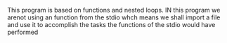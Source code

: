 This program is based on functions and nested loops. 
IN this program we arenot using an function from the stdio whch means we shall import a file and use it to accomplish the tasks the functions of the stdio would have performed
